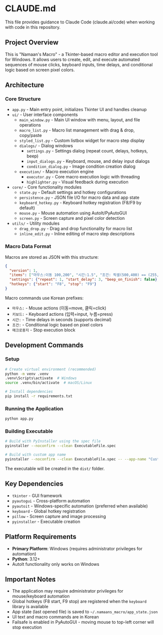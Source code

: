 # CLAUDE.md

This file provides guidance to Claude Code (claude.ai/code) when working with code in this repository.

## Project Overview

This is "Namaan's Macro" - a Tkinter-based macro editor and execution tool for Windows. It allows users to create, edit, and execute automated sequences of mouse clicks, keyboard inputs, time delays, and conditional logic based on screen pixel colors.

## Architecture

### Core Structure
- `app.py` - Main entry point, initializes Tkinter UI and handles cleanup
- `ui/` - User interface components
  - `main_window.py` - Main UI window with menu, layout, and file operations
  - `macro_list.py` - Macro list management with drag & drop, copy/paste
  - `styled_list.py` - Custom listbox widget for macro step display
  - `dialogs/` - Dialog windows
    - `settings.py` - Settings dialog (repeat count, delays, hotkeys, beep)
    - `input_dialogs.py` - Keyboard, mouse, and delay input dialogs
    - `condition_dialog.py` - Image condition creation dialog
  - `execution/` - Macro execution engine
    - `executor.py` - Core macro execution logic with threading
    - `highlighter.py` - Visual feedback during execution
- `core/` - Core functionality modules  
  - `state.py` - Default settings and hotkey configurations
  - `persistence.py` - JSON file I/O for macro data and app state
  - `keyboard_hotkey.py` - Keyboard hotkey registration (F8/F9 by default)
  - `mouse.py` - Mouse automation using AutoIt/PyAutoGUI
  - `screen.py` - Screen capture and pixel color detection
- `utils/` - Utility modules
  - `drag_drop.py` - Drag and drop functionality for macro list
  - `inline_edit.py` - Inline editing of macro step descriptions

### Macro Data Format
Macros are stored as JSON with this structure:
```json
{
  "version": 1,
  "items": ["마우스:이동 100,200", "시간:1.5", "조건: 픽셀(500,400) == (255,255,255)", "  키보드:입력 hello", "조건끝"],
  "settings": {"repeat": 1, "start_delay": 3, "beep_on_finish": false},
  "hotkeys": {"start": "F8", "stop": "F9"}
}
```

Macro commands use Korean prefixes:
- `마우스:` - Mouse actions (이동=move, 클릭=click)
- `키보드:` - Keyboard actions (입력=input, 누름=press)  
- `시간:` - Time delays in seconds (supports decimal)
- `조건:` - Conditional logic based on pixel colors
- `매크로중지` - Stop execution block

## Development Commands

### Setup
```bash
# Create virtual environment (recommended)
python -m venv .venv
.venv\Scripts\activate  # Windows
source .venv/bin/activate  # macOS/Linux

# Install dependencies
pip install -r requirements.txt
```

### Running the Application
```bash
python app.py
```

### Building Executable
```bash
# Build with PyInstaller using the spec file
pyinstaller --noconfirm --clean ExecutableFile.spec

# Build with custom app name
pyinstaller --noconfirm --clean ExecutableFile.spec -- --app-name "CustomName"
```

The executable will be created in the `dist/` folder.

## Key Dependencies
- `tkinter` - GUI framework
- `pyautogui` - Cross-platform automation
- `pyautoit` - Windows-specific automation (preferred when available)
- `keyboard` - Global hotkey registration
- `pillow` - Screen capture and image processing
- `pyinstaller` - Executable creation

## Platform Requirements
- **Primary Platform**: Windows (requires administrator privileges for automation)
- **Python**: 3.12+
- AutoIt functionality only works on Windows

## Important Notes
- The application may require administrator privileges for mouse/keyboard automation
- Global hotkeys (F8 start, F9 stop) are registered when the `keyboard` library is available
- App state (last opened file) is saved to `~/.namaans_macro/app_state.json`
- UI text and macro commands are in Korean
- Failsafe is enabled in PyAutoGUI - moving mouse to top-left corner will stop execution